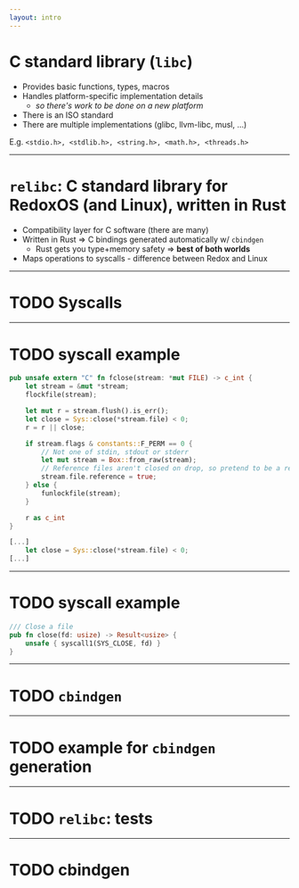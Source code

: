 ```yaml
---
layout: intro 
---
```



# C standard library (`libc`)

- Provides basic functions, types, macros
- Handles platform-specific implementation details 
  - *so there's work to be done on a new platform*
- There is an ISO standard
- There are multiple implementations (glibc, llvm-libc, musl, …)

E.g. `<stdio.h>, <stdlib.h>, <string.h>, <math.h>, <threads.h>`

---

# `relibc`: C standard library for RedoxOS (and Linux), written in Rust

- Compatibility layer for C software (there are many)
- Written in Rust => C bindings generated automatically w/ `cbindgen`
  - Rust gets you type+memory safety => **best of both worlds**
- Maps operations to syscalls - difference between Redox and Linux

---

# TODO Syscalls

---

# TODO syscall example

```rust
pub unsafe extern "C" fn fclose(stream: *mut FILE) -> c_int {
    let stream = &mut *stream;
    flockfile(stream);

    let mut r = stream.flush().is_err();
    let close = Sys::close(*stream.file) < 0;
    r = r || close;

    if stream.flags & constants::F_PERM == 0 {
        // Not one of stdin, stdout or stderr
        let mut stream = Box::from_raw(stream);
        // Reference files aren't closed on drop, so pretend to be a reference
        stream.file.reference = true;
    } else {
        funlockfile(stream);
    }

    r as c_int
}
```

```rust
[...]
    let close = Sys::close(*stream.file) < 0;
[...]
```

---

# TODO syscall example



```rust
/// Close a file
pub fn close(fd: usize) -> Result<usize> {
    unsafe { syscall1(SYS_CLOSE, fd) }
}
```

---

# TODO `cbindgen`

---

# TODO example for `cbindgen` generation

---

# TODO `relibc`: tests

---

# TODO cbindgen

